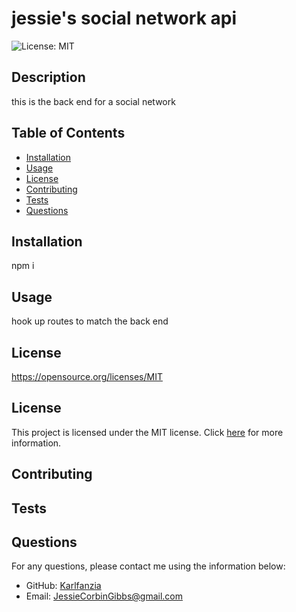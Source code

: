 # jessie's social network api

![License: MIT](https://img.shields.io/badge/License-MIT-yellow.svg)

## Description

this is the back end for a social network

## Table of Contents

- [Installation](#installation)
- [Usage](#usage)
- [License](#license)
- [Contributing](#contributing)
- [Tests](#tests)
- [Questions](#questions)

## Installation

npm i

## Usage

hook up routes to match the back end

## License

https://opensource.org/licenses/MIT

## License

This project is licensed under the MIT license. Click [here](https://opensource.org/licenses/MIT) for more information.

## Contributing



## Tests



## Questions

For any questions, please contact me using the information below:

- GitHub: [Karlfanzia](https://github.com/Karlfanzia)
- Email: JessieCorbinGibbs@gmail.com

